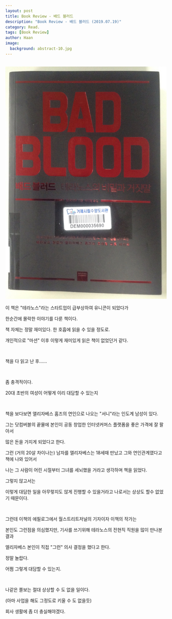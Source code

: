 ```yaml
---
layout: post
title: Book Review - 배드 블러드
description: "Book Review - 배드 블러드 (2019.07.19)" 
category: Read.
tags: [Book Review]
author: Haan
image:
  background: abstract-10.jpg
---
```

<br/>

<img src="/assets/img/BR_190719.jpg">

<p>이 책은 "테라노스"라는 스타트업이 급부상하여 유니콘이 되었다가 </p>
<p>한순간에 몰락한 이야기를 다룬 책이다.</p>
<p>책 자체는 정말 재미있다. 한 호흡에 읽을 수 있을 정도로.</p>
<p>개인적으로 "마션" 이후 이렇게 재미있게 읽은 책이 없었던거 같다.</p>
<br/>
<p>책을 다 읽고 난 후..….</p>
<br/>
<p>좀 충격적이다.</p>
<p>20대 초반의 여성이 어떻게 이리 대담할 수 있는지</p>
<br/>
<p>책을 보다보면 앨리자베스 홈즈의 연인으로 나오는 "서니"라는 인도계 남성이 있다.</p>
<p>그는 닷컴버블의 끝물에 본인이 공동 창업한 인터넷커머스 플랫폼을 좋은 가격에 잘 팔아서</p>
<p>많은 돈을 가지게 되었다고 한다. </p>
<p>그런 (거의 20살 차이나는) 남자를 엘리자베스는 18세때 만났고 그와 연인관계였다고 책에 나와 있어서 </p>
<p>나는 그 사람이 어린 시절부터 그녀를 세뇌했을 거라고 생각하며 책을 읽었다.</p>
<p>그렇지 않고서는 </p>
<p>이렇게 대담한 일을 아무렇지도 않게 진행할 수 있을거라고 나로서는 상상도 할수 없었기 때문이다.</p>
<br/>
<p>그런데 이책의 에필로그에서 월스트리트저널의 기자이자 이책의 작가는 </p>
<p>본인도 그런점을 의심했지만, 기사를 쓰기위해 테라노스의 전현직 직원을 많이 만나본 결과</p>
<p>엘리자베스 본인이 직접 "그런" 의사 결정을 했다고 한다.</p>
<p>정말 놀랍다. </p>
<p>어쩜 그렇게 대담할 수 있는지.</p>
<br/>
<p>나같은 쫄보는 절대 상상할 수 도 없을 일이다. </p>
<p>(아마 사업을 해도 그정도로 키울 수 도 없을듯)</p>
<p>회사 생활에  좀 더 충실해야겠다.</p>
